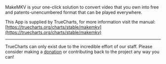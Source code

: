 MakeMKV is your one-click solution to convert video that you own into free and patents-unencumbered format that can be played everywhere.

This App is supplied by TrueCharts, for more information visit the manual: [https://truecharts.org/charts/stable/makemkv](https://truecharts.org/charts/stable/makemkv)

---

TrueCharts can only exist due to the incredible effort of our staff.
Please consider making a [donation](https://truecharts.org/about/sponsor) or contributing back to the project any way you can!
